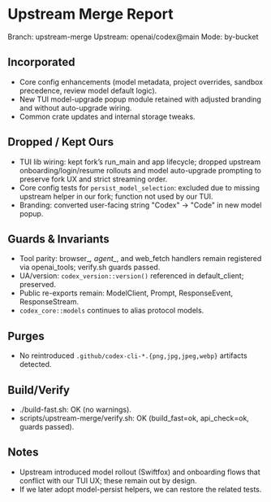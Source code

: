 # Upstream Merge Report

Branch: upstream-merge
Upstream: openai/codex@main
Mode: by-bucket

## Incorporated
- Core config enhancements (model metadata, project overrides, sandbox precedence, review model default logic).
- New TUI model-upgrade popup module retained with adjusted branding and without auto-upgrade wiring.
- Common crate updates and internal storage tweaks.

## Dropped / Kept Ours
- TUI lib wiring: kept fork’s run_main and app lifecycle; dropped upstream onboarding/login/resume rollouts and model auto-upgrade prompting to preserve fork UX and strict streaming order.
- Core config tests for `persist_model_selection`: excluded due to missing upstream helper in our fork; function not used by our TUI.
- Branding: converted user-facing string "Codex" -> "Code" in new model popup.

## Guards & Invariants
- Tool parity: browser_*, agent_*, and web_fetch handlers remain registered via openai_tools; verify.sh guards passed.
- UA/version: `codex_version::version()` referenced in default_client; preserved.
- Public re-exports remain: ModelClient, Prompt, ResponseEvent, ResponseStream.
- `codex_core::models` continues to alias protocol models.

## Purges
- No reintroduced `.github/codex-cli-*.{png,jpg,jpeg,webp}` artifacts detected.

## Build/Verify
- ./build-fast.sh: OK (no warnings).
- scripts/upstream-merge/verify.sh: OK (build_fast=ok, api_check=ok, guards passed).

## Notes
- Upstream introduced model rollout (Swiftfox) and onboarding flows that conflict with our TUI UX; these remain out by design.
- If we later adopt model-persist helpers, we can restore the related tests.
